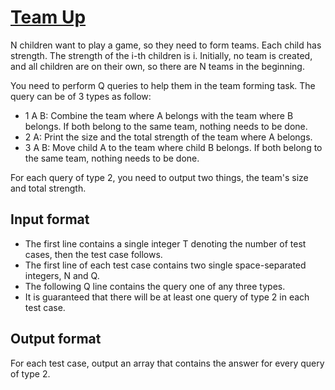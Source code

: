 # [Team Up][link]

N children want to play a game, so they need to form teams. Each child has strength. The strength of the i-th children is i. Initially, no team is created, and all children are on their own, so there are N teams in the beginning.

You need to perform Q queries to help them in the team forming task. The query can be of 3 types as follow:

- 1 A B: Combine the team where A belongs with the team where B belongs. If both belong to the same team, nothing needs to be done.
- 2 A: Print the size and the total strength of the team where A belongs.
- 3 A B: Move child A to the team where child B belongs. If both belong to the same team, nothing needs to be done.

For each query of type 2, you need to output two things, the team's size and total strength.

## Input format

- The first line contains a single integer T denoting the number of test cases, then the test case follows.
- The first line of each test case contains two single space-separated integers, N and Q.
- The following Q line contains the query one of any three types.
- It is guaranteed that there will be at least one query of type 2 in each test case.

## Output format

For each test case, output an array that contains the answer for every query of type 2.

[link]: https://www.hackerearth.com/practice/data-structures/disjoint-data-strutures/basics-of-disjoint-data-structures/practice-problems/algorithm/team-up-2-8dc5d882/
